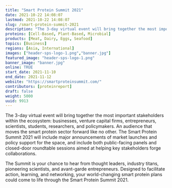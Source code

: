 ```yaml
---
title: "Smart Protein Summit 2021"
date: 2021-10-22 14:08:07
lastmod: 2021-10-22 14:08:07
slug: /smart-protein-summit-2021
description: "The 3-day virtual event will bring together the most important stakeholders within the ecosystem: businesses, venture capital firms, entrepreneurs, scientists, students, researchers, and policymakers. An audience that moves the smart protein sector forward like no other. The Smart Protein Summit 2021 will include major announcements of market launches and policy support for the space, and include both public-facing panels and closed-door roundtable sessions aimed at helping key stakeholders forge collaborations."
proteins: [Cell-Based, Plant-Based, Microbial]
products: [Meat, Dairy, Eggs, Seafood]
topics: [Business]
regions: [Asia, International]
images: ["header-sps-logo-1.png","banner.jpg"]
featured_image: "header-sps-logo-1.png"
banner_image: "banner.jpg"
online: TRUE
start_date: 2021-11-10
end_date: 2021-11-12
website: "https://smartproteinsummit.com/"
contributors: [proteinreport]
draft: false
weight: 5000
uuid: 9913
---
```

<p>The 3-day virtual event will bring together the most important stakeholders within the ecosystem: businesses, venture capital firms, entrepreneurs, scientists, students, researchers, and policymakers. An audience that moves the smart protein sector forward like no other. The Smart Protein Summit 2021 will include major announcements of market launches and policy support for the space, and include both public-facing panels and closed-door roundtable sessions aimed at helping key stakeholders forge collaborations.</p>
<p>The Summit is your chance to hear from thought leaders, industry titans, pioneering scientists, and avant-garde entrepreneurs. Designed to facilitate action, learning, and networking, your world-changing smart protein plans could come to life through the Smart Protein Summit 2021.</p>
